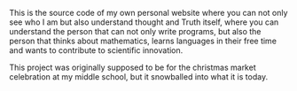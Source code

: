 This is the source code of my own personal website where you can not only see who I am but also understand thought and Truth itself, where you can understand the person that can not only write programs, but also the person that thinks about mathematics, learns languages in their free time and wants to contribute to scientific innovation.

This project was originally supposed to be for the christmas market celebration at my middle school, but it snowballed into what it is today.
